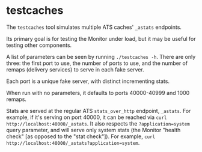 <!--
    Licensed to the Apache Software Foundation (ASF) under one
    or more contributor license agreements.  See the NOTICE file
    distributed with this work for additional information
    regarding copyright ownership.  The ASF licenses this file
    to you under the Apache License, Version 2.0 (the
    "License"); you may not use this file except in compliance
    with the License.  You may obtain a copy of the License at

      http://www.apache.org/licenses/LICENSE-2.0

    Unless required by applicable law or agreed to in writing,
    software distributed under the License is distributed on an
    "AS IS" BASIS, WITHOUT WARRANTIES OR CONDITIONS OF ANY
    KIND, either express or implied.  See the License for the
    specific language governing permissions and limitations
    under the License.
-->

# testcaches

The `testcaches` tool simulates multiple ATS caches' `_astats` endpoints.

Its primary goal is for testing the Monitor under load, but it may be useful for testing other components.

A list of parameters can be seen by running `./testcaches -h`. There are only three: the first port to use, the number of ports to use, and the number of remaps (delivery services) to serve in each fake server.

Each port is a unique fake server, with distinct incrementing stats.

When run with no parameters, it defaults to ports 40000-40999 and 1000 remaps.

Stats are served at the regular ATS `stats_over_http` endpoint, `_astats`. For example, if it's serving on port 40000, it can be reached via `curl http://localhost:40000/_astats`. It also respects the `?application=system` query parameter, and will serve only system stats (the Monitor "health check" [as opposed to the "stat check"]). For example, `curl http://localhost:40000/_astats?application=system`.
